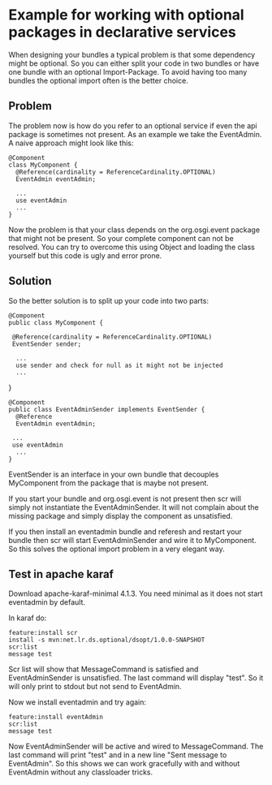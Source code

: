 # Example for working with optional packages in declarative services

When designing your bundles a typical problem is that some dependency might be optional.
So you can either split your code in two bundles or have one bundle with an optional Import-Package. To avoid having too many bundles the optional import often is the better choice.

## Problem

The problem now is how do you refer to an optional service if even the api package is sometimes not present. As an example we take the EventAdmin. A naive approach might look like this:

    @Component
    class MyComponent {
      @Reference(cardinality = ReferenceCardinality.OPTIONAL)
      EventAdmin eventAdmin;

      ...
      use eventAdmin
      ...
    }

Now the problem is that your class depends on the org.osgi.event package that might not be present. So your complete component can not be resolved. You can try to overcome this using Object and loading the class yourself but this code is ugly and error prone.

## Solution

So the better solution is to split up your code into two parts:

    @Component
    public class MyComponent {

     @Reference(cardinality = ReferenceCardinality.OPTIONAL)
     EventSender sender;

      ...
      use sender and check for null as it might not be injected
      ...
   }

    @Component
    public class EventAdminSender implements EventSender {
      @Reference
      EventAdmin eventAdmin;

     ...
     use eventAdmin
      ...
    }

EventSender is an interface in your own bundle that decouples MyComponent from the package that is maybe not present.

If you start your bundle and org.osgi.event is not present then scr will simply not instantiate the EventAdminSender. It will not complain about the missing package and simply display the component as unsatisfied.

If you then install an eventadmin bundle and referesh and restart your bundle then scr will start EventAdminSender and wire it to MyComponent. So this solves the optional import problem in a very elegant way.

## Test in apache karaf

Download apache-karaf-minimal 4.1.3. You need minimal as it does not start eventadmin by default.

In karaf do:

    feature:install scr
    install -s mvn:net.lr.ds.optional/dsopt/1.0.0-SNAPSHOT
    scr:list
    message test

Scr list will show that MessageCommand is satisfied and EventAdminSender is unsatisfied.
The last command will display "test". So it will only print to stdout but not send to EventAdmin.

Now we install eventadmin and try again:

    feature:install eventAdmin
    scr:list
    message test

Now EventAdminSender will be active and wired to MessageCommand. The last command will print "test" and in a new line "Sent message to EventAdmin". So this shows we can work gracefully with and without EventAdmin without any classloader tricks.
